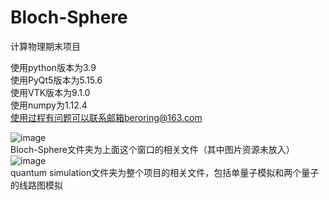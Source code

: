 # Bloch-Sphere
计算物理期末项目

使用python版本为3.9  
使用PyQt5版本为5.15.6  
使用VTK版本为9.1.0  
使用numpy为1.12.4  
使用过程有问题可以联系邮箱beroring@163.com  

![image](https://user-images.githubusercontent.com/92215229/147249032-991a9d5f-8e6f-4245-8e08-9ba04eb916ea.png)  
Bloch-Sphere文件夹为上面这个窗口的相关文件（其中图片资源未放入）  
![image](https://user-images.githubusercontent.com/92215229/147249092-1b7417f2-e9a5-4f25-88f3-8d49d339c1e4.png)  
quantum simulation文件夹为整个项目的相关文件，包括单量子模拟和两个量子的线路图模拟  
  
